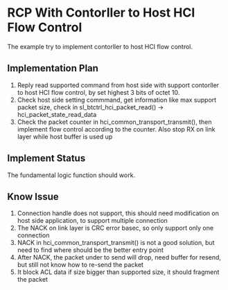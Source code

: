 # RCP With Contorller to Host HCI Flow Control

The example try to implement contorller to host HCI flow control.

## Implementation Plan
<ol>
  <li> Reply read supported command from host side with support contorller to host HCI flow control, by set highest 3 bits of octet 10. </li>
  <li> Check host side setting commmand, get information like max support packet size, check in sl_btctrl_hci_packet_read() -> hci_packet_state_read_data</li>
  <li> Check the packet counter in hci_common_transport_transmit(), then implement flow control according to the counter. Also stop RX on link layer while host buffer is used up</li>
</ol>

## Implement Status
The fundamental logic function should work.

## Know Issue
<ol>
  <li> Connection handle does not support, this should need modification on host side application, to support multiple connection </li>
  <li> The NACK on link layer is CRC error basec, so only support only one connection</li>
  <li> NACK in hci_common_transport_transmit() is not a good solution, but need to find where should be the better entry point</li>
  <li> After NACK, the packet under to send will drop, need buffer for resend, but still not know how to re-send the packet</li>
  <li> It block ACL data if size bigger than supported size, it should fragment the packet</li>
</ol>